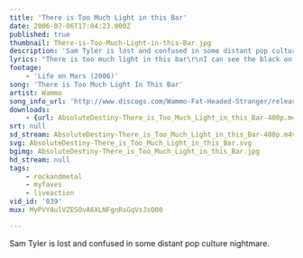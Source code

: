 ```yaml
---
title: 'There is Too Much Light in this Bar'
date: 2006-07-06T17:04:23.000Z
published: true
thumbnail: There-is-Too-Much-Light-in-this-Bar.jpg
description: 'Sam Tyler is lost and confused in some distant pop culture nightmare.'
lyrics: "There is too much light in this bar\r\nI can see the black on white of this page beckoning me to scrawl\r\nan old Devo song on the jukebox\r\nold Devo? What a paradox!\r\nA strange, futuristic reminiscence\r\nbut Mongoloid sure takes me back...\r\nThere is too much light in this bar.\r\n\r\nA woman lights a cigarette, pale and dramatic\r\nLipstick thick pout\r\nThe waft of smoke sticks needles in my memory\r\nI used to smoke to be cool, in seventh grade\r\nwhen a girl called Amy wore lace up the-\r\nfront and back hip-hugger bellbottoms and a crocheted halter\r\nMe trying deperately to hide\r\nmy walking-down-the-hall out of control puberty boner\r\nwith a math book\r\nand now a woman walks by with the EXACT SAME OUTFIT ON\r\nlooking so ever so retro thrift-store hip!\r\nThere is too much light in this bar!\r\n\r\nToo much light, too much vibe, too many haircuts, too much leather,\r\ntoo much 'blah blah blah' and drunken shrieks and trendy music\r\npumping through the Great Altar of Mumble\r\na nauseating Generation X-marks-the-G-spot dating ritual\r\nand I wonder if either of them have a rubber on them\r\nGod I hope so\r\nThere is too much light in this bar!\r\n\r\nYou couldn't cut through the attitude with a syringe\r\nand I'm just about to start screaming, at the top of my lungs\r\n\"Hey, let's all wear fake paratrooper boots and grass as far down as we possibly can\"\r\nand see who can be the most smoulderingly pissy\r\nand even though we all share the same epidemic BOREDOM and APATHY\r\nwe still have the GUMPTION to call ourselves\r\nALLLLLLLLTERNATIVE!!!\r\n\r\nWhen suddenly\r\nDicko Suave\r\nGuitar player for The Rockbusters and a serious. hardcore. mother-fucker.\r\nfrom way back.\r\nwalks, no wait\r\nSWAGGERS into the room, like a gunfighter with too many bullets\r\nand as the jukebox pauses between songs\r\nhe screams\r\n\"I'm here to do heroin and FUCK...\r\nand I'm all outta heroin.\"\r\nHe picks the closest, most pretentious person\r\nwho is me, sitting, writing in my sketch book\r\ngrabs me off my barstool and begins to hump\r\nfuriously\r\nat my leg\r\nand now I know for sure there is\r\nWAYYYYYYYY too much light in this bar."
footage:
    - 'Life on Mars (2006)'
song: 'There is Too Much Light In This Bar'
artist: Wammo
song_info_url: 'http://www.discogs.com/Wammo-Fat-Headed-Stranger/release/2451111'
downloads:
    - {url: AbsoluteDestiny-There_is_Too_Much_Light_in_this_Bar-480p.m4v, title: '480p mp4', width: 848, height: 480, mimetype: video/mp4}
srt: null
sd_stream: AbsoluteDestiny-There_is_Too_Much_Light_in_this_Bar-480p.m4v
svg: AbsoluteDestiny-There_is_Too_Much_Light_in_this_Bar.svg
bgimg: AbsoluteDestiny-There_is_Too_Much_Light_in_this_Bar.jpg
hd_stream: null
tags:
    - rockandmetal
    - myfaves
    - liveaction
vid_id: '039'
mux: MyPVY4ulVZESOvA6XLNFgnRsGqVsJsQ00

---
```

Sam Tyler is lost and confused in some distant pop culture nightmare.